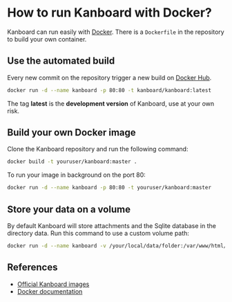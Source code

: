 How to run Kanboard with Docker?
================================

Kanboard can run easily with [Docker](https://www.docker.com).
There is a `Dockerfile` in the repository to build your own container.

Use the automated build
-----------------------

Every new commit on the repository trigger a new build on [Docker Hub](https://registry.hub.docker.com/u/kanboard/kanboard/).

```bash
docker run -d --name kanboard -p 80:80 -t kanboard/kanboard:latest
```

The tag **latest** is the **development version** of Kanboard, use at your own risk.

Build your own Docker image
---------------------------

Clone the Kanboard repository and run the following command:

```bash
docker build -t youruser/kanboard:master .
```

To run your image in background on the port 80:

```bash
docker run -d --name kanboard -p 80:80 -t youruser/kanboard:master
```

Store your data on a volume
---------------------------

By default Kanboard will store attachments and the Sqlite database in the directory data. Run this command to use a custom volume path:

```bash
docker run -d --name kanboard -v /your/local/data/folder:/var/www/html/data -p 80:80 -t kanboard/kanboard:master
```

References
----------

- [Official Kanboard images](https://registry.hub.docker.com/u/kanboard/kanboard/)
- [Docker documentation](https://docs.docker.com/)
